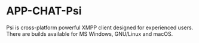 # APP-CHAT-Psi
Psi is cross-platform powerful XMPP client designed for experienced users. There are builds available for MS Windows, GNU/Linux and macOS.
